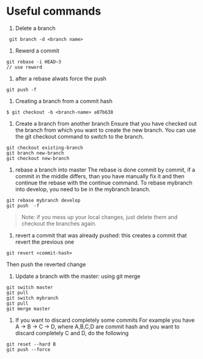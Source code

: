 # Useful commands
1. Delete a branch
```
 git branch -d <branch name>
```
1. Rewerd a commit
```
git rebase -i HEAD~3
// use reword
```
1. after a rebase alwats force the push
```
git push -f 
```
1. Creating a branch from a commit hash
```
$ git checkout -b <branch-name> a07b638
```
1. Create a branch from another branch
Ensure that you have checked out the branch from which you want to create the new branch. You can use the git checkout command to switch to the branch.
```
git checkout existing-branch
git branch new-branch
git checkout new-branch
```
1. rebase a branch into master
The rebase is done commit by commit, if a commit in the middle differs, than you have manually fix it and then continue the rebase with the continue command. 
To rebase mybranch into develop, you need to be in the mybranch branch.
```
git rebase mybranch develop
git push  -f
```
>Note: if you mess up your local changes, just delete them and checkout the branches again.
1. revert a commit that was already pushed: this creates a commit that revert the previous one
```
git revert <commit-hash>
```
Then push the reverted change
1. Update a branch with the master: using git merge
```
git switch master 
git pull
git switch mybranch
git pull
git merge master
```
1. If you want to discard completely some commits
For example you have A -> B -> C -> D, where A,B,C,D are commit hash and you want to discard completely C and D, do the following
```
git reset --hard B
git push --force
```